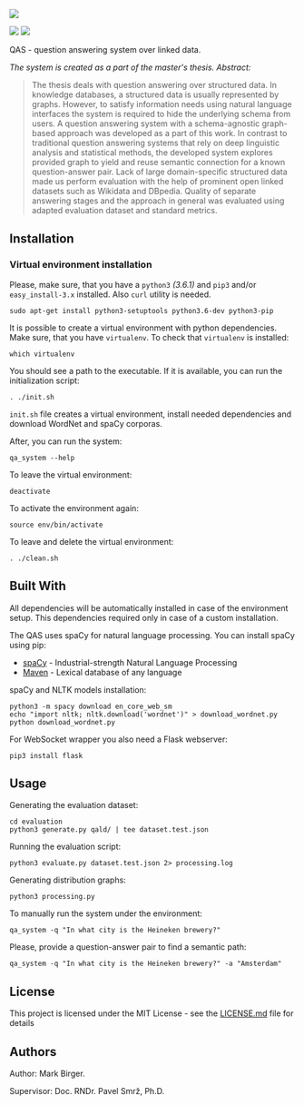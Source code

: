 
<a href="https://github.com/kusha/qas"><img src="https://cloud.githubusercontent.com/assets/1497090/25505283/66449cc6-2ba1-11e7-9daf-18fde662f651.png"></a>

<a href="https://www.python.org/"><img src="https://img.shields.io/badge/Python-3.6.1-yellow.svg"></a> 
<img src="https://img.shields.io/github/license/kusha/qas.svg">

QAS - question answering system over linked data.

*The system is created as a part of the master's thesis. Abstract:*

> The thesis deals with question answering over structured data. In knowledge databases, a structured data is usually represented by graphs. However, to satisfy information needs using natural language interfaces the system is required to hide the underlying schema from users. A question answering system with a schema-agnostic graph-based approach was developed as a part of this work. In contrast to traditional question answering systems that rely on deep linguistic analysis and statistical methods, the developed system explores provided graph to yield and reuse semantic connection for a known question-answer pair. Lack of large domain-specific structured data made us perform evaluation with the help of prominent open linked datasets such as Wikidata and DBpedia. Quality of separate answering stages and the approach in general was evaluated using adapted evaluation dataset and standard metrics.


## Installation

### Virtual environment installation

Please, make sure, that you have a `python3` *(3.6.1)* and `pip3` and/or `easy_install-3.x` installed. Also `curl` utility is needed.

```
sudo apt-get install python3-setuptools python3.6-dev python3-pip
```

It is possible to create a virtual environment with python dependencies. Make sure, that you have `virtualenv`. To check that `virtualenv` is installed:

```
which virtualenv
```

You should see a path to the executable. If it is available, you can run the initialization script:

```
. ./init.sh
```

`init.sh` file creates a virtual environment, install needed dependencies and download WordNet and spaCy corporas.

After, you can run the system:

```
qa_system --help
```

To leave the virtual environment:

```
deactivate
```

To activate the environment again:

```
source env/bin/activate
```

To leave and delete the virtual environment:

```
. ./clean.sh
```

## Built With

All dependencies will be automatically installed in case of the environment setup. This dependencies required only in case of a custom installation.

The QAS uses spaCy for natural language processing. You can install spaCy using pip:

* [spaCy](https://github.com/explosion/spaCy) - Industrial-strength Natural Language Processing
* [Maven](https://github.com/wordnet/wordnet) - Lexical database of any language


spaCy and NLTK models installation:

```
python3 -m spacy download en_core_web_sm
echo "import nltk; nltk.download('wordnet')" > download_wordnet.py
python download_wordnet.py
```

For WebSocket wrapper you also need a Flask webserver:

```
pip3 install flask
```

## Usage

Generating the evaluation dataset:

```
cd evaluation
python3 generate.py qald/ | tee dataset.test.json
```

Running the evaluation script:

```
python3 evaluate.py dataset.test.json 2> processing.log
```

Generating distribution graphs:

```
python3 processing.py
```

To manually run the system under the environment:

```
qa_system -q "In what city is the Heineken brewery?"
```

Please, provide a question-answer pair to find a semantic path:

```
qa_system -q "In what city is the Heineken brewery?" -a "Amsterdam"
```

## License

This project is licensed under the MIT License - see the [LICENSE.md](LICENSE.txt) file for details

## Authors

Author: Mark Birger.

Supervisor: Doc. RNDr. Pavel Smrž, Ph.D.


